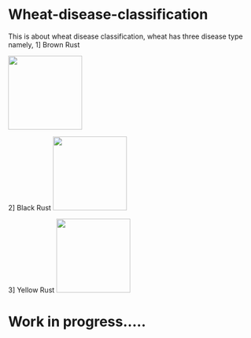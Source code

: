 # Wheat-disease-classification
This is about wheat disease classification, wheat has three disease type namely, 
1] Brown Rust 

<img src ='https://www.cropscience.bayer.us/-/media/Bayer-CropScience/Country-United-States-Internet/Images/Learning-Center/Articles/Heros/Leaf-rust.ashx?la=en&w=770&hash=A9441E53B5153629E788A906BA134A4DE2251935' width = 150 height = 150>

2] Black Rust 
<img src = 'https://osuwheat.files.wordpress.com/2015/04/image001.jpg' width = 150 height = 150>

3] Yellow Rust
<img src = 'https://cropscience.bayer.co.uk/media/86160/yellow_rust_detial375x225.jpg' width = 150 height = 150>

# Work in progress.....
